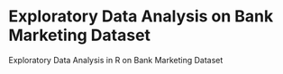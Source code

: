 # Exploratory Data Analysis on Bank Marketing Dataset
 Exploratory Data Analysis in R on Bank Marketing Dataset 

